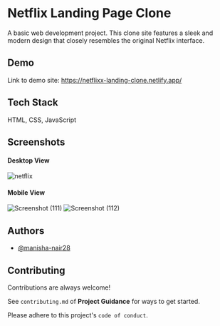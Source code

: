 
# Netflix Landing Page Clone

A basic web development project. This clone site features a sleek and modern design that closely resembles the original Netflix interface.


## Demo

Link to demo site: https://netflixx-landing-clone.netlify.app/


## Tech Stack

HTML, CSS, JavaScript




## Screenshots

#### Desktop View
![netflix](https://user-images.githubusercontent.com/109059571/219909440-f7023df8-5f3c-43b0-bd69-5d75ec0f1d26.png)

#### Mobile View
![Screenshot (111)](https://user-images.githubusercontent.com/109059571/219909553-911bbf69-ca38-414c-bce6-2fa6b16ed7a2.png)
![Screenshot (112)](https://user-images.githubusercontent.com/109059571/219909556-7b98449a-7511-43d6-a7c3-52584b731818.png)


## Authors

- [@manisha-nair28](https://github.com/manisha-nair28)


## Contributing

Contributions are always welcome!

See `contributing.md` of **Project Guidance**  for ways to get started.

Please adhere to this project's `code of conduct`.

